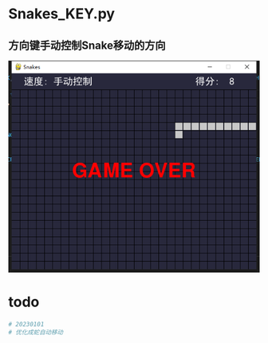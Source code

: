 # Snakes_KEY.py
## 方向键手动控制Snake移动的方向
![Snakes_SCOPE.jpg](https://raw.githubusercontent.com/ron-dicaprio/pygame/master/Snakes/Snakes_SCOPE.jpg)

# todo
```sh
# 20230101
# 优化成蛇自动移动
```
